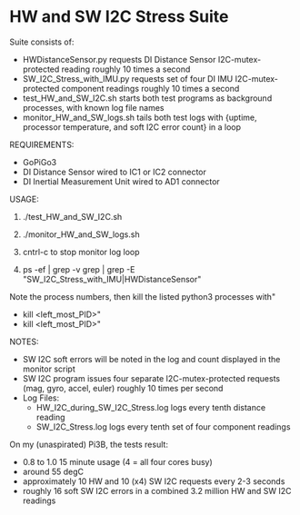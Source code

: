 # HW and SW I2C Stress Suite

Suite consists of:
- HWDistanceSensor.py         requests DI Distance Sensor I2C-mutex-protected reading roughly 10 times a second
- SW_I2C_Stress_with_IMU.py   requests set of four DI IMU I2C-mutex-protected component readings roughly 10 times a second
- test_HW_and_SW_I2C.sh       starts both test programs as background processes, with known log file names
- monitor_HW_and_SW_logs.sh   tails both test logs with {uptime, processor temperature, and soft I2C error count} in a loop

REQUIREMENTS:
- GoPiGo3
- DI Distance Sensor wired to IC1 or IC2 connector
- DI Inertial Measurement Unit wired to AD1 connector

USAGE:

1) ./test_HW_and_SW_I2C.sh
2) ./monitor_HW_and_SW_logs.sh

3) cntrl-c to stop monitor log loop

4) ps -ef | grep -v grep | grep -E "SW_I2C_Stress_with_IMU|HWDistanceSensor"

  Note the process numbers, then kill the listed python3 processes with"
  - kill <left_most_PID>"
  - kill <left_most_PID>"

NOTES:
- SW I2C soft errors will be noted in the log and count displayed in the monitor script
- SW I2C program issues four separate I2C-mutex-protected requests (mag, gyro, accel, euler) roughly 10 times per second
- Log Files:
  - HW_I2C_during_SW_I2C_Stress.log  logs every tenth distance reading
  - SW_I2C_Stress.log                logs every tenth set of four component readings

On my (unaspirated) Pi3B, the tests result:
- 0.8 to 1.0 15 minute usage (4 = all four cores busy)
- around 55 degC 
- approximately 10 HW and 10 (x4) SW I2C requests every 2-3 seconds
- roughly 16 soft SW I2C errors in a combined 3.2 million HW and SW I2C readings
